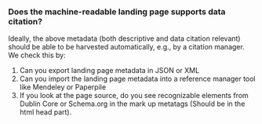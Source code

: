 ### Does the machine-readable landing page supports data citation?

Ideally, the above metadata (both descriptive and data citation relevant) should be able to be harvested automatically, e.g., by a citation manager.  We check this by:

1. Can you export landing page metadata in JSON or XML
1. Can you import the landing page metadata into a reference manager tool like Mendeley or Paperpile
1. If you look at the page source, do you see recognizable elements from Dublin Core or Schema.org in the mark up metatags (Should be in the html head part).
